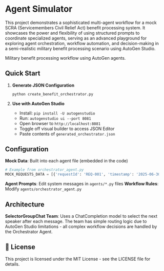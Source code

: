 # Agent Simulator

This project demonstrates a sophisticated multi-agent workflow for a mock SCRA (Servicemembers Civil Relief Act) benefit processing system. It showcases the power and flexibility of using structured prompts to coordinate specialized agents, serving as an advanced playground for exploring agent orchestration, workflow automation, and decision-making in a semi-realistic military benefit processing scenario using AutoGen Studio.

Military benefit processing workflow using AutoGen agents.

## Quick Start

1. **Generate JSON Configuration**
   ```bash
   python create_benefit_orchestrator.py
   ```

2. **Use with AutoGen Studio**
   - Install: `pip install -U autogenstudio`
   - Run: `autogenstudio ui --port 8081`
   - Open browser to `http://localhost:8081`
   - Toggle off visual builder to access JSON Editor
   - Paste contents of `generated_orchestrator.json`

## Configuration

**Mock Data**: Built into each agent file (embedded in the code)
```python
# Example from orchestrator_agent.py
MOCK_REQUESTS_DATA = [{'requestId': 'REQ-001', 'timestamp': '2025-06-30T21:50:27.064084Z', ...}]
```
**Agent Prompts**: Edit system messages in `agents/*.py` files
**Workflow Rules**: Modify `agents/orchestrator_agent.py`

## Architecture

**SelectorGroupChat Team**: Uses a ChatCompletion model to select the next speaker after each message. The team has simple routing logic due to AutoGen Studio limitations - all complex workflow decisions are handled by the Orchestrator Agent.



## 📄 License

This project is licensed under the MIT License - see the LICENSE file for details.

